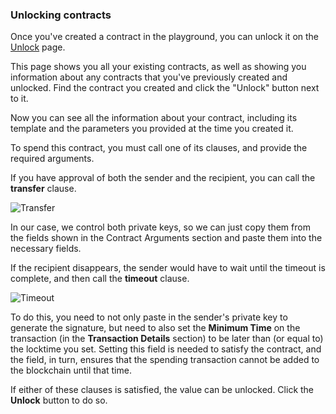 ### Unlocking contracts

Once you've created a contract in the playground, you can unlock it on the [Unlock](https://ivylang.org/bitcoin/unlock) page. 

This page shows you all your existing contracts, as well as showing you information about any contracts that you've previously created and unlocked. Find the contract you created and click the "Unlock" button next to it.

Now you can see all the information about your contract, including its template and the parameters you provided at the time you created it.

To spend this contract, you must call one of its clauses, and provide the required arguments.

If you have approval of both the sender and the recipient, you can call the **transfer** clause.

![Transfer](/gitbook/images/Transfer.png)

In our case, we control both private keys, so we can just copy them from the fields shown in the Contract Arguments section and paste them into the necessary fields.

If the recipient disappears, the sender would have to wait until the timeout is complete, and then call the **timeout** clause.

![Timeout](/gitbook/images/Timeout.png)

To do this, you need to not only paste in the sender's private key to generate the signature, but need to also set the **Minimum Time** on the transaction (in the **Transaction Details** section) to be later than (or equal to) the locktime you set. Setting this field is needed to satisfy the contract, and the field, in turn, ensures that the spending transaction cannot be added to the blockchain until that time.

If either of these clauses is satisfied, the value can be unlocked. Click the **Unlock** button to do so.